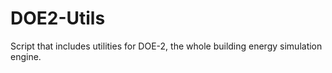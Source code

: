 # DOE2-Utils
Script that includes utilities for DOE-2, the whole building energy simulation engine.
